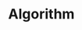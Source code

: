 ---
layout: list

title: Algorithm

slug: Algorithm

# menu: false

sitemap: false

description: >
    알고리즘 풀이 정리
---